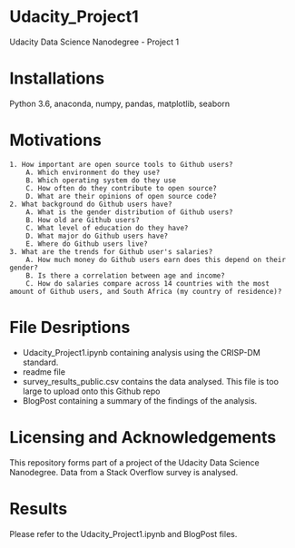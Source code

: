 # Udacity_Project1
Udacity Data Science Nanodegree - Project 1

# Installations
Python 3.6, anaconda, numpy, pandas, matplotlib, seaborn

# Motivations

    1. How important are open source tools to Github users?
        A. Which environment do they use?
        B. Which operating system do they use
        C. How often do they contribute to open source?
        D. What are their opinions of open source code?
    2. What background do Github users have?
        A. What is the gender distribution of Github users?
        B. How old are Github users?
        C. What level of education do they have?
        D. What major do Github users have?
        E. Where do Github users live?
    3. What are the trends for Github user's salaries?
        A. How much money do Github users earn does this depend on their gender?
        B. Is there a correlation between age and income?
        C. How do salaries compare across 14 countries with the most amount of Github users, and South Africa (my country of residence)?

# File Desriptions

- Udacity_Project1.ipynb containing analysis using the CRISP-DM standard.
- readme file
- survey_results_public.csv contains the data analysed. This file is too large to upload onto this Github repo
- BlogPost containing a summary of the findings of the analysis.

# Licensing and Acknowledgements
This repository forms part of a project of the Udacity Data Science Nanodegree. Data from a Stack Overflow survey is analysed.

# Results 
Please refer to the Udacity_Project1.ipynb and BlogPost files.
